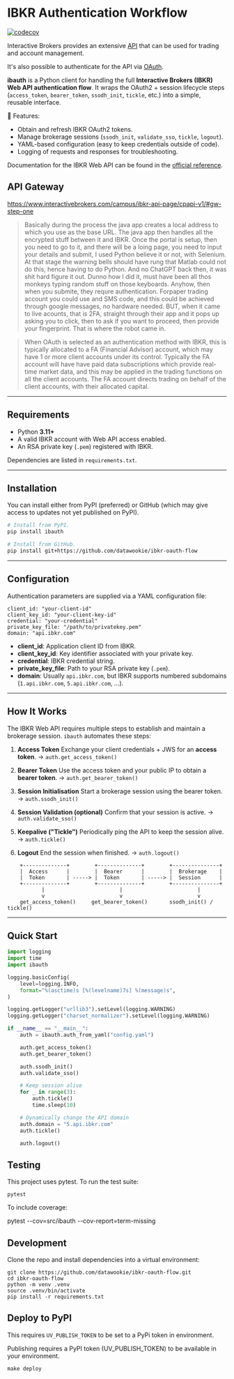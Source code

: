 # IBKR Authentication Workflow

[![codecov](https://codecov.io/gh/datawookie/ibauth/branch/master/graph/badge.svg)](https://codecov.io/gh/datawookie/ibauth)

Interactive Brokers provides an extensive
[API](https://www.interactivebrokers.com/campus/ibkr-api-page/webapi-ref/) that
can be used for trading and account management.

It's also possible to authenticate for the API via [OAuth](ib-oauth.pdf).

**ibauth** is a Python client for handling the full **Interactive Brokers (IBKR) Web API authentication flow**.
It wraps the OAuth2 + session lifecycle steps (`access_token`, `bearer_token`, `ssodh_init`, `tickle`, etc.) into a simple, reusable interface.

🔑 Features:
- Obtain and refresh IBKR OAuth2 tokens.
- Manage brokerage sessions (`ssodh_init`, `validate_sso`, `tickle`, `logout`).
- YAML-based configuration (easy to keep credentials outside of code).
- Logging of requests and responses for troubleshooting.

Documentation for the IBKR Web API can be found in the [official reference](https://www.interactivebrokers.com/campus/ibkr-api-page/webapi-ref/).

## API Gateway

https://www.interactivebrokers.com/campus/ibkr-api-page/cpapi-v1/#gw-step-one

> Basically during the process the java app creates a local address to which you use as the base URL. The java app then handles all the encrypted stuff between it and IBKR.  Once the portal is setup, then you need to go to it, and there will be a loing page, you need to input your details and submit, I used Python believe it or not, with Selenium. At that stage the warning bells should have rung that Matlab could not do this, hence having to do Python.  And no ChatGPT back then, it was shit hard figure it out.  Dunno how I did it, must have been all thos monkeys typing random stuff on those keyboards.  Anyhow, then when you submite, they requre authentication.  Forpaper trading account you could use and SMS code, and this could be achieved through google messages, no hardware needed.  BUT, when it came to live acounts, that is 2FA, straight through their app and it pops up asking you to click, then to ask if you want to proceed, then provide your fingerprint.  That is where the robot came in.

> When OAuth is selected as an authentication method with IBKR, this is typically allocated to a FA (Financial Advisor) account, which may have 1 or more client accounts under its control. Typically the FA account will have have paid data subscriptions which provide real-time market data, and this may be applied in the trading functions on all the client accounts. The FA account directs trading on behalf of the client accounts, with their allocated capital.

---

## Requirements

- Python **3.11+**
- A valid IBKR account with Web API access enabled.
- An RSA private key (`.pem`) registered with IBKR.

Dependencies are listed in `requirements.txt`.

---

## Installation

You can install either from PyPI (preferred) or GitHub (which may give access to
updates not yet published on PyPI).

```bash
# Install from PyPI.
pip install ibauth

# Install from GitHub.
pip install git+https://github.com/datawookie/ibkr-oauth-flow
```

---

## Configuration

Authentication parameters are supplied via a YAML configuration file:

```
client_id: "your-client-id"
client_key_id: "your-client-key-id"
credential: "your-credential"
private_key_file: "/path/to/privatekey.pem"
domain: "api.ibkr.com"
```

- **client_id**: Application client ID from IBKR.
- **client_key_id**: Key identifier associated with your private key.
- **credential**: IBKR credential string.
- **private_key_file**: Path to your RSA private key (`.pem`).
- **domain**: Usually `api.ibkr.com`, but IBKR supports numbered subdomains (`1.api.ibkr.com`, `5.api.ibkr.com`, …).

---

## How It Works

The IBKR Web API requires multiple steps to establish and maintain a brokerage session.
`ibauth` automates these steps:

1. **Access Token**
   Exchange your client credentials + JWS for an **access token**.
   → `auth.get_access_token()`

2. **Bearer Token**
   Use the access token and your public IP to obtain a **bearer token**.
   → `auth.get_bearer_token()`

3. **Session Initialisation**
   Start a brokerage session using the bearer token.
   → `auth.ssodh_init()`

4. **Session Validation (optional)**
   Confirm that your session is active.
   → `auth.validate_sso()`

5. **Keepalive ("Tickle")**
   Periodically ping the API to keep the session alive.
   → `auth.tickle()`

6. **Logout**
   End the session when finished.
   → `auth.logout()`

```
    +--------------+        +--------------+        +---------------+
    |  Access      |        |  Bearer      |        |  Brokerage    |
    |  Token       | -----> |  Token       | -----> |  Session      |
    +--------------+        +--------------+        +---------------+
           |                        |                        |
           v                        v                        v
    get_access_token()     get_bearer_token()       ssodh_init() / tickle()
```

---

## Quick Start

```python
import logging
import time
import ibauth

logging.basicConfig(
    level=logging.INFO,
    format="%(asctime)s [%(levelname)7s] %(message)s",
)

logging.getLogger("urllib3").setLevel(logging.WARNING)
logging.getLogger("charset_normalizer").setLevel(logging.WARNING)

if __name__ == "__main__":
    auth = ibauth.auth_from_yaml("config.yaml")

    auth.get_access_token()
    auth.get_bearer_token()

    auth.ssodh_init()
    auth.validate_sso()

    # Keep session alive
    for _ in range(3):
        auth.tickle()
        time.sleep(10)

    # Dynamically change the API domain
    auth.domain = "5.api.ibkr.com"
    auth.tickle()

    auth.logout()
```

## Testing

This project uses pytest. To run the test suite:

```
pytest
```

To include coverage:

pytest --cov=src/ibauth --cov-report=term-missing

## Development

Clone the repo and install dependencies into a virtual environment:

```
git clone https://github.com/datawookie/ibkr-oauth-flow.git
cd ibkr-oauth-flow
python -m venv .venv
source .venv/bin/activate
pip install -r requirements.txt
```

## Deploy to PyPI

This requires `UV_PUBLISH_TOKEN` to be set to a PyPi token in environment.

Publishing requires a PyPI token (UV_PUBLISH_TOKEN) to be available in your
environment.

```
make deploy
```
